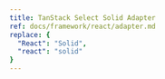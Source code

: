 ```yaml
---
title: TanStack Select Solid Adapter
ref: docs/framework/react/adapter.md
replace: {
  "React": "Solid",
  "react": "solid"
}
---
```

